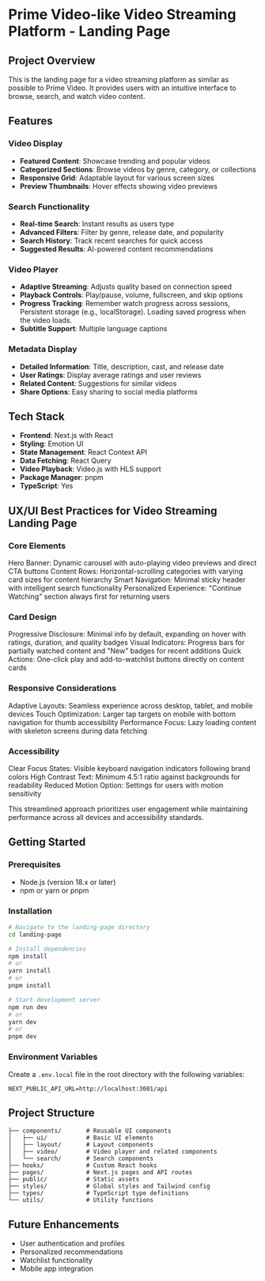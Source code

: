 # Prime Video-like Video Streaming Platform - Landing Page

## Project Overview
This is the landing page for a video streaming platform as similar as possible to Prime Video. It provides users with an intuitive interface to browse, search, and watch video content.

## Features

### Video Display
- **Featured Content**: Showcase trending and popular videos
- **Categorized Sections**: Browse videos by genre, category, or collections
- **Responsive Grid**: Adaptable layout for various screen sizes
- **Preview Thumbnails**: Hover effects showing video previews

### Search Functionality
- **Real-time Search**: Instant results as users type
- **Advanced Filters**: Filter by genre, release date, and popularity
- **Search History**: Track recent searches for quick access
- **Suggested Results**: AI-powered content recommendations

### Video Player
- **Adaptive Streaming**: Adjusts quality based on connection speed
- **Playback Controls**: Play/pause, volume, fullscreen, and skip options
- **Progress Tracking**: Remember watch progress across sessions, Persistent storage (e.g., localStorage). Loading saved progress when the video loads.
- **Subtitle Support**: Multiple language captions

### Metadata Display
- **Detailed Information**: Title, description, cast, and release date
- **User Ratings**: Display average ratings and user reviews
- **Related Content**: Suggestions for similar videos
- **Share Options**: Easy sharing to social media platforms

## Tech Stack
- **Frontend**: Next.js with React
- **Styling**: Emotion UI
- **State Management**: React Context API
- **Data Fetching**: React Query
- **Video Playback**: Video.js with HLS support
- **Package Manager**: pnpm
- **TypeScript**: Yes

## UX/UI Best Practices for Video Streaming Landing Page
### Core Elements
Hero Banner: Dynamic carousel with auto-playing video previews and direct CTA buttons
Content Rows: Horizontal-scrolling categories with varying card sizes for content hierarchy
Smart Navigation: Minimal sticky header with intelligent search functionality
Personalized Experience: "Continue Watching" section always first for returning users

### Card Design
Progressive Disclosure: Minimal info by default, expanding on hover with ratings, duration, and quality badges
Visual Indicators: Progress bars for partially watched content and "New" badges for recent additions
Quick Actions: One-click play and add-to-watchlist buttons directly on content cards

### Responsive Considerations
Adaptive Layouts: Seamless experience across desktop, tablet, and mobile devices
Touch Optimization: Larger tap targets on mobile with bottom navigation for thumb accessibility
Performance Focus: Lazy loading content with skeleton screens during data fetching

### Accessibility
Clear Focus States: Visible keyboard navigation indicators following brand colors
High Contrast Text: Minimum 4.5:1 ratio against backgrounds for readability
Reduced Motion Option: Settings for users with motion sensitivity

This streamlined approach prioritizes user engagement while maintaining performance across all devices and accessibility standards.

## Getting Started

### Prerequisites
- Node.js (version 18.x or later)
- npm or yarn or pnpm

### Installation
```bash
# Navigate to the landing-page directory
cd landing-page

# Install dependencies
npm install
# or
yarn install
# or
pnpm install

# Start development server
npm run dev
# or
yarn dev
# or
pnpm dev
``` 

### Environment Variables
Create a `.env.local` file in the root directory with the following variables:
```
NEXT_PUBLIC_API_URL=http://localhost:3001/api
```

## Project Structure
```
├── components/       # Reusable UI components
│   ├── ui/           # Basic UI elements
│   ├── layout/       # Layout components
│   ├── video/        # Video player and related components
│   └── search/       # Search components
├── hooks/            # Custom React hooks
├── pages/            # Next.js pages and API routes
├── public/           # Static assets
├── styles/           # Global styles and Tailwind config
├── types/            # TypeScript type definitions
└── utils/            # Utility functions
```

## Future Enhancements
- User authentication and profiles
- Personalized recommendations
- Watchlist functionality
- Mobile app integration

